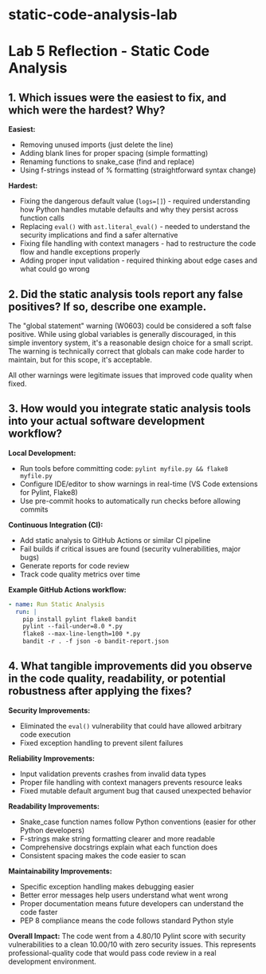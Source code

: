 # static-code-analysis-lab
# Lab 5 Reflection - Static Code Analysis

## 1. Which issues were the easiest to fix, and which were the hardest? Why?

**Easiest:**
- Removing unused imports (just delete the line)
- Adding blank lines for proper spacing (simple formatting)
- Renaming functions to snake_case (find and replace)
- Using f-strings instead of % formatting (straightforward syntax change)

**Hardest:**
- Fixing the dangerous default value (`logs=[]`) - required understanding how Python handles mutable defaults and why they persist across function calls
- Replacing `eval()` with `ast.literal_eval()` - needed to understand the security implications and find a safer alternative
- Fixing file handling with context managers - had to restructure the code flow and handle exceptions properly
- Adding proper input validation - required thinking about edge cases and what could go wrong

## 2. Did the static analysis tools report any false positives? If so, describe one example.

The "global statement" warning (W0603) could be considered a soft false positive. While using global variables is generally discouraged, in this simple inventory system, it's a reasonable design choice for a small script. The warning is technically correct that globals can make code harder to maintain, but for this scope, it's acceptable.

All other warnings were legitimate issues that improved code quality when fixed.

## 3. How would you integrate static analysis tools into your actual software development workflow?

**Local Development:**
- Run tools before committing code: `pylint myfile.py && flake8 myfile.py`
- Configure IDE/editor to show warnings in real-time (VS Code extensions for Pylint, Flake8)
- Use pre-commit hooks to automatically run checks before allowing commits

**Continuous Integration (CI):**
- Add static analysis to GitHub Actions or similar CI pipeline
- Fail builds if critical issues are found (security vulnerabilities, major bugs)
- Generate reports for code review
- Track code quality metrics over time

**Example GitHub Actions workflow:**
```yaml
- name: Run Static Analysis
  run: |
    pip install pylint flake8 bandit
    pylint --fail-under=8.0 *.py
    flake8 --max-line-length=100 *.py
    bandit -r . -f json -o bandit-report.json
```

## 4. What tangible improvements did you observe in the code quality, readability, or potential robustness after applying the fixes?

**Security Improvements:**
- Eliminated the `eval()` vulnerability that could have allowed arbitrary code execution
- Fixed exception handling to prevent silent failures

**Reliability Improvements:**
- Input validation prevents crashes from invalid data types
- Proper file handling with context managers prevents resource leaks
- Fixed mutable default argument bug that caused unexpected behavior

**Readability Improvements:**
- Snake_case function names follow Python conventions (easier for other Python developers)
- F-strings make string formatting clearer and more readable
- Comprehensive docstrings explain what each function does
- Consistent spacing makes the code easier to scan

**Maintainability Improvements:**
- Specific exception handling makes debugging easier
- Better error messages help users understand what went wrong
- Proper documentation means future developers can understand the code faster
- PEP 8 compliance means the code follows standard Python style

**Overall Impact:**
The code went from a 4.80/10 Pylint score with security vulnerabilities to a clean 10.00/10 with zero security issues. This represents professional-quality code that would pass code review in a real development environment.
